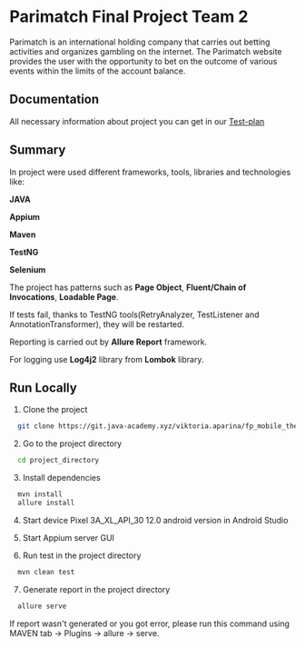 

# Parimatch Final Project Team 2

Parimatch is an international holding company that carries out betting activities and organizes gambling on the internet. The Parimatch website provides the user with the opportunity to bet on the outcome of various events within the limits of the account balance.

## Documentation

All necessary information about project you can get in our [Test-plan](https://drive.google.com/drive/folders/1Sm50VdFd1N7NniP4m2nyBp57UJFiHX0A)

## Summary

In project were used different frameworks, tools, libraries and technologies like:

**JAVA**

**Appium**

**Maven**

**TestNG**

**Selenium**

The project has patterns such as **Page Object**, **Fluent/Chain of Invocations**, **Loadable Page**.

If tests fail, thanks to TestNG tools(RetryAnalyzer, TestListener and AnnotationTransformer), they will be restarted.

Reporting is carried out by **Allure Report** framework.

For logging use **Log4j2** library from **Lombok** library.

## Run Locally

1. Clone the project
```bash
  git clone https://git.java-academy.xyz/viktoria.aparina/fp_mobile_theme_2.git
```
2. Go to the project directory
```bash
  cd project_directory
```
3. Install dependencies
```bash
  mvn install
  allure install
```
4. Start device Pixel 3A_XL_API_30 12.0 android version in Android Studio

5. Start Appium server GUI

6. Run test in the project directory
```bash
  mvn clean test
```
7. Generate report in the project directory
```bash
  allure serve
```
If report wasn't generated or you got error, please run this command using MAVEN tab -> Plugins -> allure -> serve.
